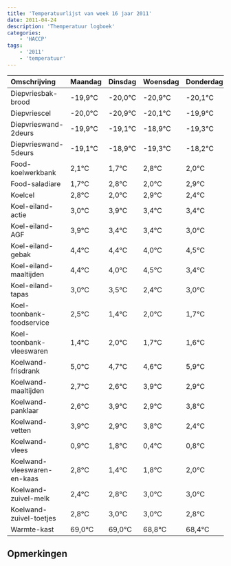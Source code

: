 ```yaml
---
title: 'Temperatuurlijst van week 16 jaar 2011'
date: 2011-04-24
description: 'Themperatuur logboek'
categories:
    - 'HACCP'
tags:
    - '2011'
    - 'temperatuur'
---
```

|Omschrijving|Maandag|Dinsdag|Woensdag|Donderdag|Vrijdag|Zaterdag|Zondag|
|:---|:---|:---|:---|:---|:---|:---|:---|
|Diepvriesbak-brood|-19,9°C|-20,0°C|-20,9°C|-20,1°C|-19,9°C|-20,3°C|-19,2°C|
|Diepvriescel|-20,0°C|-20,9°C|-20,1°C|-19,9°C|-20,3°C|-19,2°C|-20,0°C|
|Diepvrieswand-2deurs|-19,9°C|-19,1°C|-18,9°C|-19,3°C|-18,2°C|-19,0°C|-18,1°C|
|Diepvrieswand-5deurs|-19,1°C|-18,9°C|-19,3°C|-18,2°C|-19,0°C|-18,1°C|-18,6°C|
|Food-koelwerkbank|2,1°C|1,7°C|2,8°C|2,0°C|2,9°C|2,4°C|2,4°C|
|Food-saladiare|1,7°C|2,8°C|2,0°C|2,9°C|2,4°C|2,4°C|2,0°C|
|Koelcel|2,8°C|2,0°C|2,9°C|2,4°C|2,4°C|2,0°C|2,5°C|
|Koel-eiland-actie|3,0°C|3,9°C|3,4°C|3,4°C|3,0°C|3,5°C|2,4°C|
|Koel-eiland-AGF|3,9°C|3,4°C|3,4°C|3,0°C|3,5°C|2,4°C|3,0°C|
|Koel-eiland-gebak|4,4°C|4,4°C|4,0°C|4,5°C|3,4°C|4,0°C|3,7°C|
|Koel-eiland-maaltijden|4,4°C|4,0°C|4,5°C|3,4°C|4,0°C|3,7°C|3,6°C|
|Koel-eiland-tapas|3,0°C|3,5°C|2,4°C|3,0°C|2,7°C|2,6°C|3,9°C|
|Koel-toonbank-foodservice|2,5°C|1,4°C|2,0°C|1,7°C|1,6°C|2,9°C|1,9°C|
|Koel-toonbank-vleeswaren|1,4°C|2,0°C|1,7°C|1,6°C|2,9°C|1,9°C|2,8°C|
|Koelwand-frisdrank|5,0°C|4,7°C|4,6°C|5,9°C|4,9°C|5,8°C|4,4°C|
|Koelwand-maaltijden|2,7°C|2,6°C|3,9°C|2,9°C|3,8°C|2,4°C|2,8°C|
|Koelwand-panklaar|2,6°C|3,9°C|2,9°C|3,8°C|2,4°C|2,8°C|3,0°C|
|Koelwand-vetten|3,9°C|2,9°C|3,8°C|2,4°C|2,8°C|3,0°C|3,0°C|
|Koelwand-vlees|0,9°C|1,8°C|0,4°C|0,8°C|1,0°C|1,0°C|0,8°C|
|Koelwand-vleeswaren-en-kaas|2,8°C|1,4°C|1,8°C|2,0°C|2,0°C|1,8°C|1,4°C|
|Koelwand-zuivel-melk|2,4°C|2,8°C|3,0°C|3,0°C|2,8°C|2,4°C|3,9°C|
|Koelwand-zuivel-toetjes|2,8°C|3,0°C|3,0°C|2,8°C|2,4°C|3,9°C|3,8°C|
|Warmte-kast|69,0°C|69,0°C|68,8°C|68,4°C|69,9°C|69,8°C|68,9°C|

## Opmerkingen


